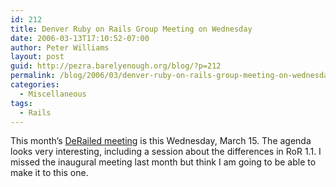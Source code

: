 ```yaml
---
id: 212
title: Denver Ruby on Rails Group Meeting on Wednesday
date: 2006-03-13T17:10:52-07:00
author: Peter Williams
layout: post
guid: http://pezra.barelyenough.org/blog/?p=212
permalink: /blog/2006/03/denver-ruby-on-rails-group-meeting-on-wednesday/
categories:
  - Miscellaneous
tags:
  - Rails
---
```

This month&#8217;s [DeRailed meeting](http://webdesign.meetup.com/18/events/4873097/) is this Wednesday, March 15. The agenda looks very interesting, including a session about the differences in RoR 1.1. I missed the inaugural meeting last month but think I am going to be able to make it to this one.